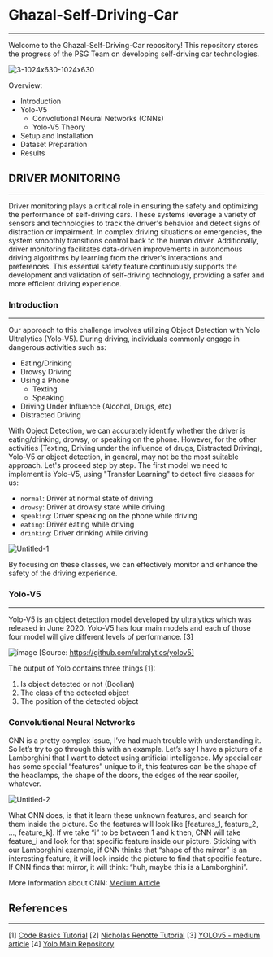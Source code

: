 # Ghazal-Self-Driving-Car
------
Welcome to the Ghazal-Self-Driving-Car repository! This repository stores the progress of the PSG Team on developing self-driving car technologies.

![3-1024x630-1024x630](https://github.com/ArthasMenethil-A/Ghazal-Self-Driving-Car/assets/69509720/7c0e8572-2afd-472a-a1e6-e665990b3c47)

Overview: 
- Introduction
- Yolo-V5
  - Convolutional Neural Networks (CNNs)
  - Yolo-V5 Theory
- Setup and Installation
- Dataset Preparation
- Results 


## DRIVER MONITORING
------
Driver monitoring plays a critical role in ensuring the safety and optimizing the performance of self-driving cars. These systems leverage a variety of sensors and technologies to track the driver's behavior and detect signs of distraction or impairment. In complex driving situations or emergencies, the system smoothly transitions control back to the human driver. Additionally, driver monitoring facilitates data-driven improvements in autonomous driving algorithms by learning from the driver's interactions and preferences. This essential safety feature continuously supports the development and validation of self-driving technology, providing a safer and more efficient driving experience.

### Introduction
------
Our approach to this challenge involves utilizing Object Detection with Yolo Ultralytics (Yolo-V5). During driving, individuals commonly engage in dangerous activities such as:

* Eating/Drinking
* Drowsy Driving
* Using a Phone
  * Texting
  * Speaking
* Driving Under Influence (Alcohol, Drugs, etc)
* Distracted Driving

With Object Detection, we can accurately identify whether the driver is eating/drinking, drowsy, or speaking on the phone. However, for the other activities (Texting, Driving under the influence of drugs, Distracted Driving), Yolo-V5 or object detection, in general, may not be the most suitable approach. Let's proceed step by step. The first model we need to implement is Yolo-V5, using "Transfer Learning" to detect five classes for us:

* `normal`: Driver at normal state of driving
* `drowsy`: Driver at drowsy state while driving
* `speaking`: Driver speaking on the phone while driving 
* `eating`: Driver eating while driving
* `drinking`: Driver drinking while driving


![Untitled-1](https://github.com/ArthasMenethil-A/Ghazal-Self-Driving-Car/assets/69509720/47b1a1e0-2eaa-4fc9-a8de-ed31a7fa96b9)


By focusing on these classes, we can effectively monitor and enhance the safety of the driving experience.



### Yolo-V5
------
Yolo-V5 is an object detection model developed by ultralytics which was released in June 2020. Yolo-V5 has four main models and each of those four model will give different levels of performance. [3]


![image](https://github.com/ArthasMenethil-A/Ghazal-Self-Driving-Car/assets/69509720/d53c3d78-927c-4785-8635-51f5950217ce)
[Source: https://github.com/ultralytics/yolov5]

The output of Yolo contains three things [1]: 
1. Is object detected or not (Boolian)
2. The class of the detected object
3. The position of the detected object

### Convolutional Neural Networks 

CNN is a pretty complex issue, I’ve had much trouble with understanding it. So let’s try to go through this with an example. Let’s say I have a picture of a Lamborghini that I want to detect using artificial intelligence. My special car has some special “features” unique to it, this features can be the shape of the headlamps, the shape of the doors, the edges of the rear spoiler, whatever.

![Untitled-2](https://github.com/ArthasMenethil-A/Ghazal-Self-Driving-Car/assets/69509720/eca56bd0-102d-4ebf-af4b-1100aac3a894)

What CNN does, is that it learn these unknown features, and search for them inside the picture. So the features will look like [features_1, feature_2, …, feature_k]. If we take “i” to be between 1 and k then, CNN will take feature_i and look for that specific feature inside our picture. Sticking with our Lamborghini example, if CNN thinks that “shape of the mirror” is an interesting feature, it will look inside the picture to find that specific feature. If CNN finds that mirror, it will think: “huh, maybe this is a Lamborghini”.

More Information about CNN: [Medium Article](https://towardsdev.com/lenet-5-theory-cnn-gd-sgd-dropout-maxpool-lenet-5-ba7863360bdd)











## References
------

[1] [Code Basics Tutorial](https://www.youtube.com/watch?v=ag3DLKsl2vk&ab_channel=codebasics)
[2] [Nicholas Renotte Tutorial](https://www.youtube.com/watch?v=tFNJGim3FXw&t=873s&ab_channel=NicholasRenotte) 
[3] [YOLOv5 - medium article](https://medium.com/axinc-ai/yolov5-the-latest-model-for-object-detection-b13320ec516b)
[4] [Yolo Main Repository](https://github.com/ultralytics/yolov5)
